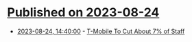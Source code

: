 # [Published on 2023-08-24](index.md)

* [2023-08-24, 14:40:00](https://tech.slashdot.org/story/23/08/24/1416243/t-mobile-to-cut-about-7-of-staff?utm_source=rss1.0mainlinkanon&utm_medium=feed) - [T-Mobile To Cut About 7% of Staff](https://tech.slashdot.org/story/23/08/24/1416243/t-mobile-to-cut-about-7-of-staff?utm_source=rss1.0mainlinkanon&utm_medium=feed)
